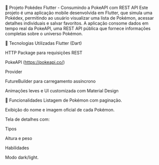 📱 Projeto Pokédex Flutter - Consumindo a PokeAPI com REST API
Este projeto é uma aplicação mobile desenvolvida em Flutter, que simula uma Pokédex, permitindo ao usuário visualizar uma lista de Pokémon, acessar detalhes individuais e salvar favoritos. A aplicação consome dados em tempo real da PokeAPI, uma REST API pública que fornece informações completas sobre o universo Pokémon.

🧱 Tecnologias Utilizadas
Flutter (Dart)

HTTP Package para requisições REST

PokeAPI (https://pokeapi.co/)

Provider

FutureBuilder para carregamento assíncrono

Animações leves e UI customizada com Material Design

🧩 Funcionalidades
Listagem de Pokémon com paginação.

Exibição do nome e imagem oficial de cada Pokémon.

Tela de detalhes com:

Tipos

Altura e peso

Habilidades

Modo dark/light.
